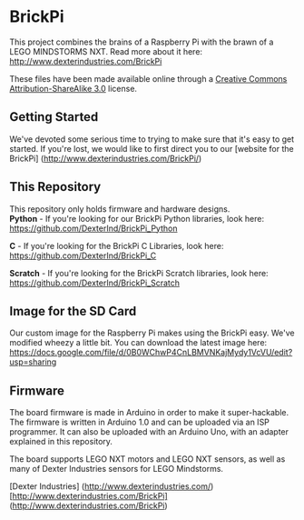 BrickPi
=====

This project combines the brains of a Raspberry Pi with the brawn of a LEGO MINDSTORMS NXT.  Read more about it here:  http://www.dexterindustries.com/BrickPi

These files have been made available online through a [Creative Commons Attribution-ShareAlike 3.0](http://creativecommons.org/licenses/by-sa/3.0/) license.

## Getting Started

We've devoted some serious time to trying to make sure that it's easy to get started.  If you're lost, we would like to first direct you to our [website for the BrickPi] (http://www.dexterindustries.com/BrickPi/)


## This Repository

This repository only holds firmware and hardware designs.  
**Python** - If you're looking for our BrickPi Python libraries, look here:	https://github.com/DexterInd/BrickPi_Python
	
**C** - If you're looking for the BrickPi C Libraries, look here: 		https://github.com/DexterInd/BrickPi_C
	
**Scratch** - If you're looking for the BrickPi Scratch libraries, look here:	https://github.com/DexterInd/BrickPi_Scratch

## Image for the SD Card
Our custom image for the Raspberry Pi makes using the BrickPi easy.  We've modified wheezy a little bit.  You can download the latest image here:
https://docs.google.com/file/d/0B0WChwP4CnLBMVNKajMydy1VcVU/edit?usp=sharing
	
## Firmware
The board firmware is made in Arduino in order to make it super-hackable.  The firmware is written in Arduino 1.0 and can be uploaded via an ISP programmer.  It can also be uploaded with an Arduino Uno, with an adapter explained in this repository.

The board supports LEGO NXT motors and LEGO NXT sensors, as well as many of Dexter Industries sensors for LEGO Mindstorms.

[Dexter Industries] (http://www.dexterindustries.com/)
[http://www.dexterindustries.com/BrickPi] (http://www.dexterindustries.com/BrickPi)